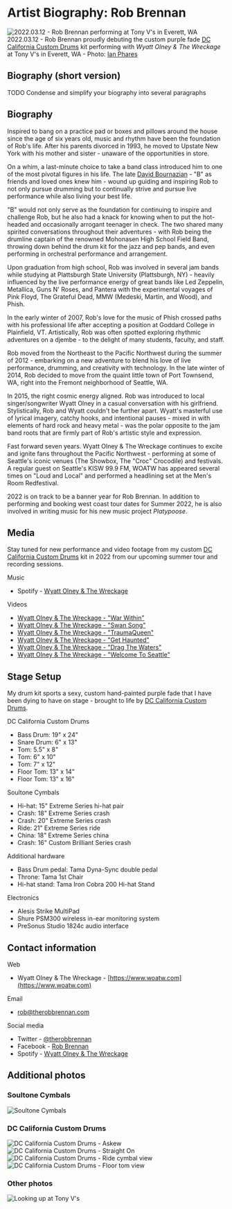 # Artist Biography: Rob Brennan

![2022.03.12 - Rob Brennan performing at Tony V's in Everett, WA](../assets/profile/20220312-rob-at-tony-vs.jpeg)
2022.03.12 - Rob Brennan proudly debuting the custom purple fade [DC California Custom Drums](http://www.dccalifornia.com) kit performing with _Wyatt Olney & The Wreckage_ at Tony V's in Everett, WA - Photo: [Ian Phares](https://www.facebook.com/ian.phares.1)

## Biography (short version)

TODO Condense and simplify your biography into several paragraphs

## Biography

Inspired to bang on a practice pad or boxes and pillows around the house since the age of six years old, music and rhythm have been the foundation of Rob's life. After his parents divorced in 1993, he moved to Upstate New York with his mother and sister - unaware of the opportunities in store.

On a whim, a last-minute choice to take a band class introduced him to one of the most pivotal figures in his life. The late [David Bournazian](https://www.timesunion.com/news/article/David-Bournazian-Mohonasen-s-renowned-music-6004045.php) - "B" as friends and loved ones knew him - wound up guiding and inspiring Rob to not only pursue drumming but to continually strive and pursue live performance while also living your best life.

"B" would not only serve as the foundation for continuing to inspire and challenge Rob, but he also had a knack for knowing when to put the hot-headed and occasionally arrogant teenager in check. The two shared many spirited conversations throughout their adventures - with Rob being the drumline captain of the renowned Mohonasen High School Field Band, throwing down behind the drum kit for the jazz and pep bands, and even performing in orchestral performance and arrangement.

Upon graduation from high school, Rob was involved in several jam bands while studying at Plattsburgh State University (Plattsburgh, NY) - heavily influenced by the live performance energy of great bands like Led Zeppelin, Metallica, Guns N' Roses, and Pantera with the experimental voyages of Pink Floyd, The Grateful Dead, MMW (Medeski, Martin, and Wood), and Phish.

In the early winter of 2007, Rob's love for the music of Phish crossed paths with his professional life after accepting a position at Goddard College in Plainfield, VT. Artistically, Rob was often spotted exploring rhythmic adventures on a djembe - to the delight of many students, faculty, and staff.

Rob moved from the Northeast to the Pacific Northwest during the summer of 2012 - embarking on a new adventure to blend his love of live performance, drumming, and creativity with technology. In the late winter of 2014, Rob decided to move from the quaint little town of Port Townsend, WA, right into the Fremont neighborhood of Seattle, WA.

In 2015, the right cosmic energy aligned. Rob was introduced to local singer/songwriter Wyatt Olney in a casual conversation with his girlfriend. Stylistically, Rob and Wyatt couldn't be further apart. Wyatt's masterful use of lyrical imagery, catchy hooks, and intentional pauses - mixed in with elements of hard rock and heavy metal - was the polar opposite to the jam band roots that are firmly part of Rob's artistic style and expression.

Fast forward seven years. Wyatt Olney & The Wreckage continues to excite and ignite fans throughout the Pacific Northwest - performing at some of Seattle's iconic venues (The Showbox, The "Croc" Crocodile) and festivals. A regular guest on Seattle's KISW 99.9 FM, WOATW has appeared several times on "Loud and Local" and performed a headlining set at the Men's Room Redfestival.

2022 is on track to be a banner year for Rob Brennan. In addition to performing and booking west coast tour dates for Summer 2022, he is also involved in writing music for his new music project _Platypoose_.

## Media

Stay tuned for new performance and video footage from my custom [DC California Custom Drums](http://www.dccalifornia.com) kit in 2022 from our upcoming summer tour and recording sessions.

Music

- Spotify - [Wyatt Olney & The Wreckage](https://open.spotify.com/artist/3ExbLuST1For3zEAbbzNWC)

Videos

- [Wyatt Olney & The Wreckage - "War Within"](https://www.youtube.com/watch?v=9DkgVjpYB2Y)
- [Wyatt Olney & The Wreckage - "Swan Song"](https://www.youtube.com/watch?v=4ZNhcQXz4lM)
- [Wyatt Olney & The Wreckage - "TraumaQueen"](https://www.youtube.com/watch?v=WmsJONZEAZE)
- [Wyatt Olney & The Wreckage - "Get Haunted"](https://www.youtube.com/watch?v=lxEDUu9wHZk)
- [Wyatt Olney & The Wreckage - "Drag The Waters"](https://www.youtube.com/watch?v=oAPc10BUrMk)
- [Wyatt Olney & The Wreckage - "Welcome To Seattle"](https://www.youtube.com/watch?v=G4qpFCWK6k8)

## Stage Setup

My drum kit sports a sexy, custom hand-painted purple fade that I have been dying to have on stage - brought to life by [DC California Custom Drums](http://www.dccalifornia.com).

DC California Custom Drums

- Bass Drum: 19" x 24"
- Snare Drum: 6" x 13"
- Tom: 5.5" x 8"
- Tom: 6" x 10"
- Tom: 7" x 12"
- Floor Tom: 13" x 14"
- Floor Tom: 13" x 16"

Soultone Cymbals

- Hi-hat: 15" Extreme Series hi-hat pair
- Crash: 18" Extreme Series crash
- Crash: 20" Extreme Series crash
- Ride: 21" Extreme Series ride
- China: 18" Extreme Series china
- Crash: 16" Custom Brilliant Series crash

Additional hardware

- Bass Drum pedal: Tama Dyna-Sync double pedal
- Throne: Tama 1st Chair
- Hi-hat stand: Tama Iron Cobra 200 Hi-hat Stand

Electronics

- Alesis Strike MultiPad
- Shure PSM300 wireless in-ear monitoring system
- PreSonus Studio 1824c audio interface

## Contact information

Web

- Wyatt Olney & The Wreckage - [https://www.woatw.com](https://www.woatw.com)

Email

- [rob@therobbrennan.com](mailto:rob@therobbrennan.com?subject=[Soultone%20Cymbals]%20Artist%20Profile)

Social media

- Twitter - [@therobbrennan](https://twitter.com/therobbrennan)
- Facebook - [Rob Brennan](https://www.facebook.com/therobbrennan)
- Spotify - [Wyatt Olney & The Wreckage](https://open.spotify.com/artist/3ExbLuST1For3zEAbbzNWC)

## Additional photos

### Soultone Cymbals

![Soultone Cymbals](../assets/soultone-cymbals/IMG_0109-dc-california-ride-cymbal-view.jpeg)

### DC California Custom Drums

![DC California Custom Drums - Askew](../assets/dc-california-custom-drums/IMG_0107-dc-california-kit-askew.jpeg)
![DC California Custom Drums - Straight On](../assets/dc-california-custom-drums/IMG_0108-dc-california-front.jpeg)
![DC California Custom Drums - Ride cymbal view](../assets/dc-california-custom-drums/IMG_0109-dc-california-ride-cymbal-view.jpeg)
![DC California Custom Drums - Floor tom view](../assets/dc-california-custom-drums/IMG_0110-dc-california-floor-tom-view.jpeg)

### Other photos

![Looking up at Tony V's](../assets/profile/20220312-rob-at-tony-vs-looking-up.jpeg)
